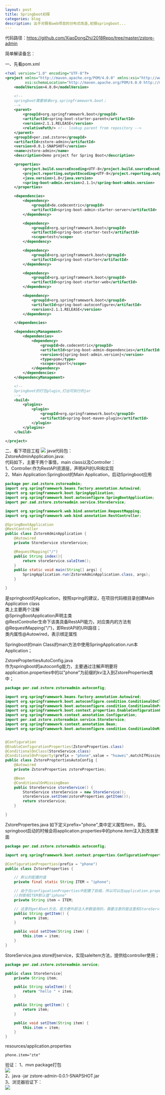 ```yaml
---
layout: post
title: Springboot初探
categories: blog
description: 出于对既有web项目的分布式改造,初探springboot...   
---
```



代码路径：https://github.com/XiaoDongZhi/2018Repo/tree/master/zstore-admin

简单解读备忘：   
      
一、先看pom.xml
      
```xml
<?xml version="1.0" encoding="UTF-8"?>
<project xmlns="http://maven.apache.org/POM/4.0.0" xmlns:xsi="http://www.w3.org/2001/XMLSchema-instance"
         xsi:schemaLocation="http://maven.apache.org/POM/4.0.0 http://maven.apache.org/xsd/maven-4.0.0.xsd">
    <modelVersion>4.0.0</modelVersion>

    <!--
    springboot需要继承org.springframework.boot；
    -->
    <parent>
        <groupId>org.springframework.boot</groupId>
        <artifactId>spring-boot-starter-parent</artifactId>
        <version>2.1.1.RELEASE</version>
        <relativePath/> <!-- lookup parent from repository -->
    </parent>
    <groupId>per.zad.zstore</groupId>
    <artifactId>zstore-admin</artifactId>
    <version>0.0.1-SNAPSHOT</version>
    <name>zstore-admin</name>
    <description>Demo project for Spring Boot</description>

    <properties>
        <project.build.sourceEncoding>UTF-8</project.build.sourceEncoding>
        <project.reporting.outputEncoding>UTF-8</project.reporting.outputEncoding>
        <java.version>1.8</java.version>
        <spring-boot-admin.version>2.1.1</spring-boot-admin.version>
    </properties>

    <dependencies>
        <dependency>
            <groupId>de.codecentric</groupId>
            <artifactId>spring-boot-admin-starter-server</artifactId>
        </dependency>

        <dependency>
            <groupId>org.springframework.boot</groupId>
            <artifactId>spring-boot-starter-test</artifactId>
            <scope>test</scope>
        </dependency>

        <dependency>
            <groupId>org.springframework.boot</groupId>
            <artifactId>spring-boot-starter</artifactId>
        </dependency>

        <dependency>
            <groupId>org.springframework.boot</groupId>
            <artifactId>spring-boot-starter-web</artifactId>
        </dependency>

        <dependency>
            <groupId>org.springframework.boot</groupId>
            <artifactId>spring-boot-autoconfigure</artifactId>
            <version>2.1.1.RELEASE</version>
        </dependency>

    </dependencies>

    <dependencyManagement>
        <dependencies>
            <dependency>
                <groupId>de.codecentric</groupId>
                <artifactId>spring-boot-admin-dependencies</artifactId>
                <version>${spring-boot-admin.version}</version>
                <type>pom</type>
                <scope>import</scope>
            </dependency>
        </dependencies>
    </dependencyManagement>

    <!-- 
    Springboot的打包plugin,打出可执行的jar
    -->
    <build>
        <plugins>
            <plugin>
                <groupId>org.springframework.boot</groupId>
                <artifactId>spring-boot-maven-plugin</artifactId>
            </plugin>
        </plugins>
    </build>

</project>

```

二、看下项目工程
![](https://github.com/XiaoDongZhi/XiaoDongZhi.github.io/blob/master/images/2018-12-25-springboot初探_images/c7e57ee3.png)
java代码包：   
ZstoreAdminApplication.java:   
代码如下，主要干两个事情，main class以及Controller：   
1、Controller:作为RestAPI资源层，声明API的URI和实现   
2、Main Application:Springboot的Main Application，启动Springboot应用      
```java
package per.zad.zstore.zstoreadmin;
import org.springframework.beans.factory.annotation.Autowired;
import org.springframework.boot.SpringApplication;
import org.springframework.boot.autoconfigure.SpringBootApplication;
import per.zad.zstore.zstoreadmin.service.StoreService;

import org.springframework.web.bind.annotation.RequestMapping;
import org.springframework.web.bind.annotation.RestController;

@SpringBootApplication
@RestController
public class ZstoreAdminApplication {
    @Autowired
    private StoreService storeService;

    @RequestMapping("/")
    public String index(){
        return storeService.saleItem();
    }
    public static void main(String[] args) {
        SpringApplication.run(ZstoreAdminApplication.class, args);
    }

}
```   
是springboot的Application，按照spring的建议，在项目代码根目录创建Main Application class       
类上主要两个注解   
@SpringBootApplication声明主类   
@RestController生命下该类具备RestAPI能力，对应类内的方法有@RequestMapping("/")，即RestAPI的URI路径；   
类内属性@Autowired，表示绑定属性   

Springboot的main Class的main方法中使用SpringApplication.run本Application；    



ZstoreProptertiesAutoConfig.java   
作为springboot的autoconfig能力，主要通过注解声明要将applicaition.properties中的以"phone"为前缀的kv注入到ZstoreProperties类中；
```java
package per.zad.zstore.zstoreadmin.autoconfig;

import org.springframework.beans.factory.annotation.Autowired;
import org.springframework.boot.autoconfigure.condition.ConditionalOnClass;
import org.springframework.boot.autoconfigure.condition.ConditionalOnProperty;
import org.springframework.boot.context.properties.EnableConfigurationProperties;
import org.springframework.context.annotation.Configuration;
import per.zad.zstore.zstoreadmin.service.StoreService;
import org.springframework.context.annotation.Bean;
import org.springframework.boot.autoconfigure.condition.ConditionalOnMissingBean;


@Configuration
@EnableConfigurationProperties(ZstoreProperties.class)
@ConditionalOnClass(StoreService.class)
@ConditionalOnProperty(prefix = "phone",value = "huawei",matchIfMissing = true)
public class ZstoreProptertiesAutoConfig {
    @Autowired
    private ZstoreProperties zstoreProperties;

    @Bean
    @ConditionalOnMissingBean
    public StoreService storeService() {
        StoreService storeService = new StoreService();
        storeService.setItem(zstoreProperties.getItem());
        return storeService;
    }

}
```   

ZstoreProperties.java
如下定义prefix="phone",类中定义属性item，那么springboot启动的时候会将application.properties中的phone.item注入到改类里面    

```java
package per.zad.zstore.zstoreadmin.autoconfig;

import org.springframework.boot.context.properties.ConfigurationProperties;

@ConfigurationProperties(prefix = "phone")
public class ZstoreProperties {

    // 默认的配置的值
    private final static String ITEM = "iphone";

    // 由于在configuationProperties中配置了前缀，所以可以在application.properties中使用phone.item配置该值，如果application.proterties里面没有配置，
    //则使用ITEM默认值"iphone"
    private String item = ITEM;

    // 这里的get和set方法，是方便外部注入参数值用的，需要注意的是这里和StoreService不同，并没有让properties中的参数直接注入到StoreService中
    public String getItem() {
        return item;
    }

    public void setItem(String item) {
        this.item = item;
    }
}

```  


StoreService.java
store的service，实现saleItem方法，提供给controller使用；
```java
package per.zad.zstore.zstoreadmin.service;

public class StoreService{
    private String item;

    public String saleItem() {
        return "hello " + item;
    }

    public String getItem() {
        return item;
    }

    public void setItem(String item) {
        this.item = item;
    }
}
```

resources/application.properties
```properties
phone.item="zte"
```

验证：
1、mvn package打包   
![](https://github.com/XiaoDongZhi/XiaoDongZhi.github.io/blob/master/images/2018-12-25-springboot初探_images/c901477b.png)   
2、java -jar zstore-admin-0.0.1-SNAPSHOT.jar   
3、浏览器验证下：   
![](https://github.com/XiaoDongZhi/XiaoDongZhi.github.io/blob/master/images/2018-12-25-springboot初探_images/033bcd0d.png)   
